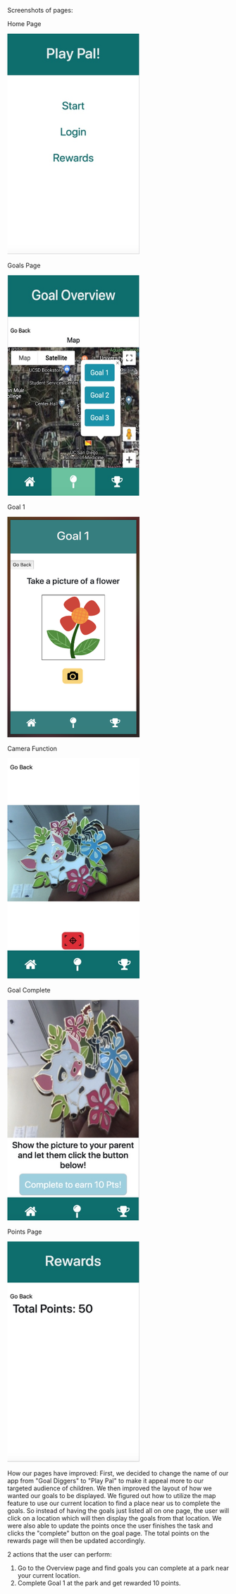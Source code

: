 
Screenshots of pages:


Home Page

<img src="Image 5-22-19 at 9.33 AM.jpg" width="300" height="500" />

Goals Page

<img src="Image 5-22-19 at 1.45 AM.jpg" width="300" height="500" />

Goal 1

<img src=goal1.jpg width="300" height="500" />

Camera Function

<img src="Image 5-22-19 at 10.39 AM.jpg" width="300" height="500" />

Goal Complete

<img src="Image 5-22-19 at 10.40 AM.jpg" width="300" height="500" />

Points Page

<img src="Image 5-22-19 at 9.37 AM.jpg" width="300" height="500" />


How our pages have improved:
First, we decided to change the name of our app from "Goal Diggers" to "Play Pal" to make it appeal more to our targeted audience of children. We then improved the layout of how we wanted our goals to be displayed. We figured out how to utilize the map feature to use our current location to find a place near us to complete the goals. So instead of having the goals just listed all on one page, the user will click on a location which will then display the goals from that location. We were also able to update the points once the user finishes the task and clicks the "complete" button on the goal page. The total points on the rewards page will then be updated accordingly.

2 actions that the user can perform: 
1) Go to the Overview page and find goals you can complete at a park near your current location.
2) Complete Goal 1 at the park and get rewarded 10 points.
